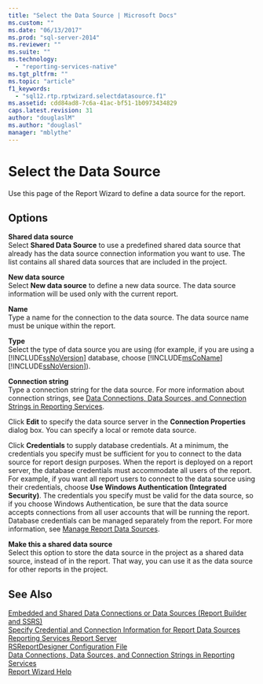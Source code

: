 ```yaml
---
title: "Select the Data Source | Microsoft Docs"
ms.custom: ""
ms.date: "06/13/2017"
ms.prod: "sql-server-2014"
ms.reviewer: ""
ms.suite: ""
ms.technology: 
  - "reporting-services-native"
ms.tgt_pltfrm: ""
ms.topic: "article"
f1_keywords: 
  - "sql12.rtp.rptwizard.selectdatasource.f1"
ms.assetid: cdd84ad8-7c6a-41ac-bf51-1b0973434829
caps.latest.revision: 31
author: "douglaslM"
ms.author: "douglasl"
manager: "mblythe"
---
```

# Select the Data Source
  Use this page of the Report Wizard to define a data source for the report.  
  
## Options  
 **Shared data source**  
 Select **Shared Data Source** to use a predefined shared data source that already has the data source connection information you want to use. The list contains all shared data sources that are included in the project.  
  
 **New data source**  
 Select **New data source** to define a new data source. The data source information will be used only with the current report.  
  
 **Name**  
 Type a name for the connection to the data source. The data source name must be unique within the report.  
  
 **Type**  
 Select the type of data source you are using (for example, if you are using a [!INCLUDE[ssNoVersion](../includes/ssnoversion-md.md)] database, choose [!INCLUDE[msCoName](../includes/msconame-md.md)] [!INCLUDE[ssNoVersion](../includes/ssnoversion-md.md)]).  
  
 **Connection string**  
 Type a connection string for the data source. For more information about connection strings, see [Data Connections, Data Sources, and Connection Strings in Reporting Services](../../2014/reporting-services/data-connections-data-sources-and-connection-strings-in-reporting-services.md).  
  
 Click **Edit** to specify the data source server in the **Connection Properties** dialog box. You can specify a local or remote data source.  
  
 Click **Credentials** to supply database credentials. At a minimum, the credentials you specify must be sufficient for you to connect to the data source for report design purposes. When the report is deployed on a report server, the database credentials must accommodate all users of the report. For example, if you want all report users to connect to the data source using their credentials, choose **Use Windows Authentication (Integrated Security)**. The credentials you specify must be valid for the data source, so if you choose Windows Authentication, be sure that the data source accepts connections from all user accounts that will be running the report. Database credentials can be managed separately from the report. For more information, see [Manage Report Data Sources](../integration-services/connection-manager/data-sources.md).  
  
 **Make this a shared data source**  
 Select this option to store the data source in the project as a shared data source, instead of in the report. That way, you can use it as the data source for other reports in the project.  
  
## See Also  
 [Embedded and Shared Data Connections or Data Sources &#40;Report Builder and SSRS&#41;](../../2014/reporting-services/embedded-and-shared-data-connections-or-data-sources-report-builder-and-ssrs.md)   
 [Specify Credential and Connection Information for Report Data Sources](report-data/specify-credential-and-connection-information-for-report-data-sources.md)   
 [Reporting Services Report Server](../../2014/reporting-services/reporting-services-report-server.md)   
 [RSReportDesigner Configuration File](report-server/rsreportdesigner-configuration-file.md)   
 [Data Connections, Data Sources, and Connection Strings in Reporting Services](../../2014/reporting-services/data-connections-data-sources-and-connection-strings-in-reporting-services.md)   
 [Report Wizard Help](../../2014/reporting-services/report-wizard-help.md)  
  
  